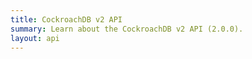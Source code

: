 ```yaml
---
title: CockroachDB v2 API
summary: Learn about the CockroachDB v2 API (2.0.0).
layout: api
---
```


<div class="apidocs">
  <redoc spec-url='../spec_30_enriched.json' expand-responses='200' disable-search hide-download-button hideSingleRequestSampleTab ></redoc>
</div>

<script src="https://cdn.jsdelivr.net/npm/redoc@next/bundles/redoc.standalone.js"> </script>

